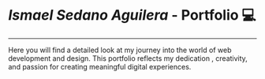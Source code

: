 # *Ismael Sedano Aguilera* - Portfolio 💻
---
Here you will find a detailed look at my journey into the world of web development and design. This portfolio reflects my dedication , creativity, and passion for creating meaningful digital experiences.
